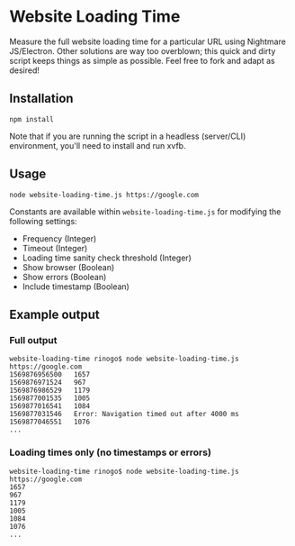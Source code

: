 # Website Loading Time
Measure the full website loading time for a particular URL using Nightmare JS/Electron. Other solutions are way too overblown; this quick and dirty script keeps things as simple as possible. Feel free to fork and adapt as desired!

## Installation
```
npm install
```

Note that if you are running the script in a headless (server/CLI) environment, you'll need to install and run xvfb.

## Usage
```
node website-loading-time.js https://google.com
```

Constants are available within `website-loading-time.js` for modifying the following settings:
- Frequency (Integer)
- Timeout (Integer)
- Loading time sanity check threshold (Integer)
- Show browser (Boolean)
- Show errors (Boolean)
- Include timestamp (Boolean)


## Example output
### Full output
```
website-loading-time rinogo$ node website-loading-time.js https://google.com
1569876956500	1657
1569876971524	967
1569876986529	1179
1569877001535	1005
1569877016541	1084
1569877031546	Error: Navigation timed out after 4000 ms
1569877046551	1076
...
```

### Loading times only (no timestamps or errors)
```
website-loading-time rinogo$ node website-loading-time.js https://google.com
1657
967
1179
1005
1084
1076
...
```